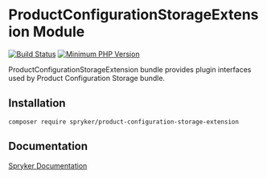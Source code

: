 # ProductConfigurationStorageExtension Module
[![Build Status](https://travis-ci.org/spryker/product-configuration-storage-extension.svg)](https://travis-ci.org/spryker/product-configuration-storage-extension)
[![Minimum PHP Version](https://img.shields.io/badge/php-%3E%3D%207.3-8892BF.svg)](https://php.net/)

ProductConfigurationStorageExtension bundle provides plugin interfaces used by Product Configuration Storage bundle.

## Installation

```
composer require spryker/product-configuration-storage-extension
```

## Documentation

[Spryker Documentation](https://academy.spryker.com/developing_with_spryker/module_guide/modules.html)
